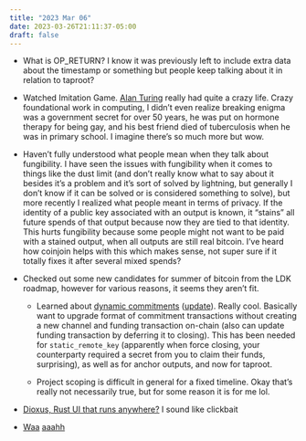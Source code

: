 ```yaml
---
title: "2023 Mar 06"
date: 2023-03-26T21:11:37-05:00
draft: false
---
```


- What is OP_RETURN? I know it was previously left to include extra data about the timestamp or something but people keep talking about it in relation to taproot?

- Watched Imitation Game. [Alan Turing](https://en.wikipedia.org/wiki/Alan_Turing) really had quite a crazy life. Crazy foundational work in computing, I didn’t even realize breaking enigma was a government secret for over 50 years, he was put on hormone therapy for being gay, and his best friend died of tuberculosis when he was in primary school. I imagine there’s so much more but wow.
- Haven’t fully understood what people mean when they talk about fungibility. I have seen the issues with fungibility when it comes to things like the dust limit (and don’t really know what to say about it besides it’s a problem and it’s sort of solved by lightning, but generally I don’t know if it can be solved or is considered something to solve), but more recently I realized what people meant in terms of privacy. If the identity of a public key associated with an output is known, it “stains” all future spends of that output because now they are tied to that identity. This hurts fungibility because some people might not want to be paid with a stained output, when all outputs are still real bitcoin. I’ve heard how coinjoin helps with this which makes sense, not super sure if it totally fixes it after several mixed spends?
- Checked out some new candidates for summer of bitcoin from the LDK roadmap, however for various reasons, it seems they aren’t fit.
    - Learned about [dynamic commitments](https://lists.linuxfoundation.org/pipermail/lightning-dev/2020-July/002763.html) ([update](https://lists.linuxfoundation.org/pipermail/lightning-dev/2022-March/003532.html)). Really cool. Basically want to upgrade format of commitment transactions without creating a new channel and funding transaction on-chain (also can update funding transaction by deferring it to closing). This has been needed for `static_remote_key` (apparently when force closing, your counterparty required a secret from you to claim their funds, surprising), as well as for anchor outputs, and now for taproot.

    - Project scoping is difficult in general for a fixed timeline. Okay that’s really not necessarily true, but for some reason it is for me lol.
- [Dioxus, Rust UI that runs anywhere?](https://github.com/dioxuslabs/dioxus) I sound like clickbait
- [Waa](https://cecilianyc.com/) [aaahh](https://ceciliaazcarate.com/)

